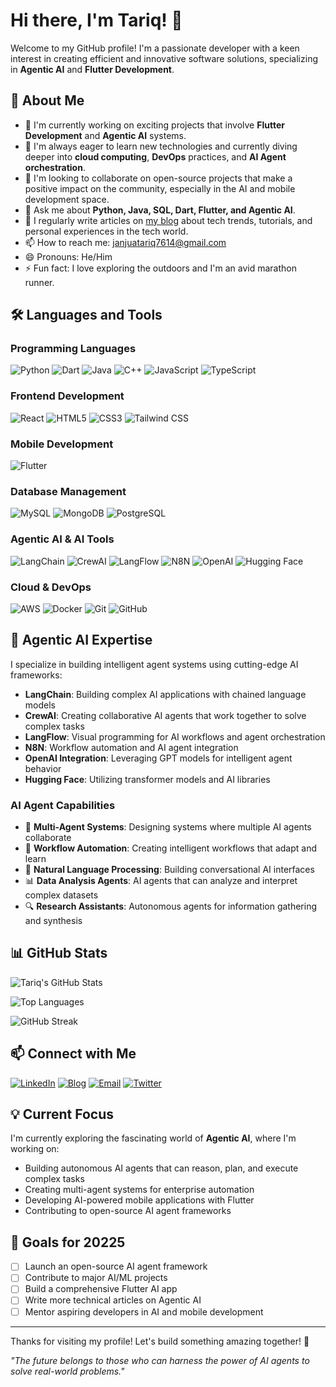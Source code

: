 # Hi there, I'm Tariq! 👋

Welcome to my GitHub profile! I'm a passionate developer with a keen interest in creating efficient and innovative software solutions, specializing in **Agentic AI** and **Flutter Development**.

## 🚀 About Me
- 🔭 I'm currently working on exciting projects that involve **Flutter Development** and **Agentic AI** systems.
- 🌱 I'm always eager to learn new technologies and currently diving deeper into **cloud computing**, **DevOps** practices, and **AI Agent orchestration**.
- 👯 I'm looking to collaborate on open-source projects that make a positive impact on the community, especially in the AI and mobile development space.
- 💬 Ask me about **Python, Java, SQL, Dart, Flutter, and Agentic AI**.
- 📝 I regularly write articles on [my blog](https://tariqbloginng.blogspot.com/) about tech trends, tutorials, and personal experiences in the tech world.
- 📫 How to reach me: [janjuatariq7614@gmail.com](mailto:janjuatariq7614@gmail.com)
- 😄 Pronouns: He/Him
- ⚡ Fun fact: I love exploring the outdoors and I'm an avid marathon runner.

## 🛠️ Languages and Tools

### Programming Languages
![Python](https://img.shields.io/badge/Python-3776AB?style=for-the-badge&logo=python&logoColor=white)
![Dart](https://img.shields.io/badge/Dart-0175C2?style=for-the-badge&logo=dart&logoColor=white)
![Java](https://img.shields.io/badge/Java-ED8B00?style=for-the-badge&logo=openjdk&logoColor=white)
![C++](https://img.shields.io/badge/C++-00599C?style=for-the-badge&logo=c%2B%2B&logoColor=white)
![JavaScript](https://img.shields.io/badge/JavaScript-F7DF1E?style=for-the-badge&logo=javascript&logoColor=black)
![TypeScript](https://img.shields.io/badge/TypeScript-007ACC?style=for-the-badge&logo=typescript&logoColor=white)

### Frontend Development
![React](https://img.shields.io/badge/React-20232A?style=for-the-badge&logo=react&logoColor=61DAFB)
![HTML5](https://img.shields.io/badge/HTML5-E34F26?style=for-the-badge&logo=html5&logoColor=white)
![CSS3](https://img.shields.io/badge/CSS3-1572B6?style=for-the-badge&logo=css3&logoColor=white)
![Tailwind CSS](https://img.shields.io/badge/Tailwind_CSS-38B2AC?style=for-the-badge&logo=tailwind-css&logoColor=white)

### Mobile Development
![Flutter](https://img.shields.io/badge/Flutter-02569B?style=for-the-badge&logo=flutter&logoColor=white)

### Database Management
![MySQL](https://img.shields.io/badge/MySQL-00000F?style=for-the-badge&logo=mysql&logoColor=white)
![MongoDB](https://img.shields.io/badge/MongoDB-4EA94B?style=for-the-badge&logo=mongodb&logoColor=white)
![PostgreSQL](https://img.shields.io/badge/PostgreSQL-316192?style=for-the-badge&logo=postgresql&logoColor=white)

### Agentic AI & AI Tools
![LangChain](https://img.shields.io/badge/LangChain-1C3C3C?style=for-the-badge&logo=langchain&logoColor=white)
![CrewAI](https://img.shields.io/badge/CrewAI-FF6B6B?style=for-the-badge&logo=crewai&logoColor=white)
![LangFlow](https://img.shields.io/badge/LangFlow-00D4AA?style=for-the-badge&logo=langflow&logoColor=white)
![N8N](https://img.shields.io/badge/N8N-FF6B6B?style=for-the-badge&logo=n8n&logoColor=white)
![OpenAI](https://img.shields.io/badge/OpenAI-412991?style=for-the-badge&logo=openai&logoColor=white)
![Hugging Face](https://img.shields.io/badge/Hugging%20Face-FF6B6B?style=for-the-badge&logo=huggingface&logoColor=white)

### Cloud & DevOps
![AWS](https://img.shields.io/badge/AWS-232F3E?style=for-the-badge&logo=amazon-aws&logoColor=white)
![Docker](https://img.shields.io/badge/Docker-2496ED?style=for-the-badge&logo=docker&logoColor=white)
![Git](https://img.shields.io/badge/Git-F05032?style=for-the-badge&logo=git&logoColor=white)
![GitHub](https://img.shields.io/badge/GitHub-100000?style=for-the-badge&logo=github&logoColor=white)

## 🤖 Agentic AI Expertise

I specialize in building intelligent agent systems using cutting-edge AI frameworks:

- **LangChain**: Building complex AI applications with chained language models
- **CrewAI**: Creating collaborative AI agents that work together to solve complex tasks
- **LangFlow**: Visual programming for AI workflows and agent orchestration
- **N8N**: Workflow automation and AI agent integration
- **OpenAI Integration**: Leveraging GPT models for intelligent agent behavior
- **Hugging Face**: Utilizing transformer models and AI libraries

### AI Agent Capabilities
- 🤖 **Multi-Agent Systems**: Designing systems where multiple AI agents collaborate
- 🔄 **Workflow Automation**: Creating intelligent workflows that adapt and learn
- 🧠 **Natural Language Processing**: Building conversational AI interfaces
- 📊 **Data Analysis Agents**: AI agents that can analyze and interpret complex datasets
- 🔍 **Research Assistants**: Autonomous agents for information gathering and synthesis

## 📊 GitHub Stats

![Tariq's GitHub Stats](https://github-readme-stats.vercel.app/api?username=yourusername&show_icons=true&theme=radical&hide_border=true&count_private=true)

![Top Languages](https://github-readme-stats.vercel.app/api/top-langs/?username=yourusername&layout=compact&theme=radical&hide_border=true)

![GitHub Streak](https://github-readme-streak-stats.herokuapp.com/?user=yourusername&theme=radical&hide_border=true)





## 📫 Connect with Me

[![LinkedIn](https://img.shields.io/badge/LinkedIn-0077B5?style=for-the-badge&logo=linkedin&logoColor=white)](https://www.linkedin.com/in/tariq-mehmood-479b762a1/)
[![Blog](https://img.shields.io/badge/Blog-FF5722?style=for-the-badge&logo=blogger&logoColor=white)](https://tariqbloginng.blogspot.com/)
[![Email](https://img.shields.io/badge/Email-D14836?style=for-the-badge&logo=gmail&logoColor=white)](mailto:janjuatariq7614@gmail.com)
[![Twitter](https://img.shields.io/badge/Twitter-1DA1F2?style=for-the-badge&logo=twitter&logoColor=white)](https://twitter.com/yourusername)

## 💡 Current Focus

I'm currently exploring the fascinating world of **Agentic AI**, where I'm working on:

- Building autonomous AI agents that can reason, plan, and execute complex tasks
- Creating multi-agent systems for enterprise automation
- Developing AI-powered mobile applications with Flutter
- Contributing to open-source AI agent frameworks

## 🎯 Goals for 20225

- [ ] Launch an open-source AI agent framework
- [ ] Contribute to major AI/ML projects
- [ ] Build a comprehensive Flutter AI app
- [ ] Write more technical articles on Agentic AI
- [ ] Mentor aspiring developers in AI and mobile development

---

Thanks for visiting my profile! Let's build something amazing together! 🚀

*"The future belongs to those who can harness the power of AI agents to solve real-world problems."*
